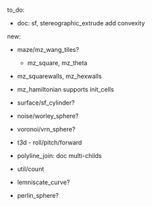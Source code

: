 to_do:

- doc: sf, stereographic_extrude add convexity

new:

- maze/mz_wang_tiles?
    - mz_square, mz_theta
- mz_squarewalls, mz_hexwalls
- mz_hamiltonian supports init_cells

- surface/sf_cylinder?
- noise/worley_sphere?
- voronoi/vrn_sphere?
- t3d - roll/pitch/forward
- polyline_join: doc multi-childs

- util/count
- lemniscate_curve?
- perlin_sphere?